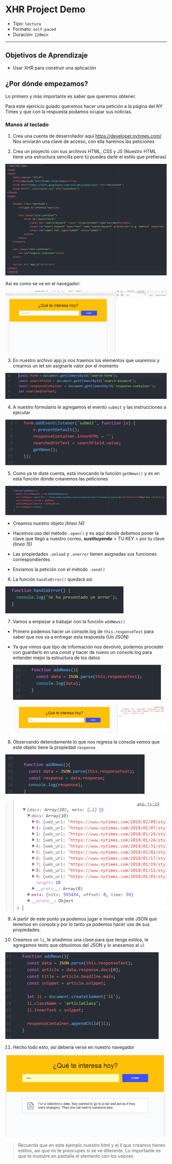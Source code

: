# XHR Project Demo

- Tipo: `lectura`
- Formato: `self-paced`
- Duración: `120min`

***

## Objetivos de Aprendizaje

- Usar XHR para construir una aplicación

## ¿Por dónde empezamos?

Lo primero y más importante es saber que queremos obtener.

Para este ejercicio guiado queremos hacer una petición a la página del NY Times
y que con la respuesta podamos ocupar sus noticias.

### Manos al teclado

1. Crea una cuenta de desarrollador aquí https://developer.nytimes.com/
  Nos enviarán una clave de acceso, con ella haremos las peticiones

2. Crea un proyecto con sus archivos HTML, CSS y JS
  (Nuestro HTML tiene una estructura sencilla pero tú puedes darle el estilo
  que prefieras)

  ![index](https://raw.githubusercontent.com/AnaSalazar/curricula-js/ivandevp-06-spa/06-spa/02-asynchronous-js-request/05-xhr-demo/imagenes/index-inicial.png)  

  Así es como se ve en el navegador:

  ![pantalla](https://raw.githubusercontent.com/AnaSalazar/curricula-js/ivandevp-06-spa/06-spa/02-asynchronous-js-request/05-xhr-demo/imagenes/pantalla-inicial.png)

3. En nuestro archivo app.js nos traemos los elementos que usaremos y creamos
  un let sin asignarle valor por el momento

  ![elementos](https://raw.githubusercontent.com/AnaSalazar/curricula-js/ivandevp-06-spa/06-spa/02-asynchronous-js-request/05-xhr-demo/imagenes/traemos-elementos.png)

4. A nuestro formulario le agregamos el evento `submit` y las instrucciones a
  ejecutar

  ![form](https://raw.githubusercontent.com/AnaSalazar/curricula-js/ivandevp-06-spa/06-spa/02-asynchronous-js-request/05-xhr-demo/imagenes/form-addEvent.png)

5. Como ya te diste cuenta, está invocando la función `getNews()` y es en esta
  función donde crearemos las peticiones

  ![getnews](https://raw.githubusercontent.com/AnaSalazar/curricula-js/ivandevp-06-spa/06-spa/02-asynchronous-js-request/05-xhr-demo/imagenes/getnews.png)

  - Creamos nuestro objeto _(línea 14)_

  - Hacemos uso del método `.open()` y es aquí donde debemos poner la clave que
    llegó a nuestro correo, **sustituyendo** < TU KEY > por tu clave
    _(linea 15)_

  - Las propiedades `.onload` y `.onerror` tienen asignadas sus funciones
    correspondientes

  - Enviamos la petición con el método `.send()`

6. La función `handleError()` quedará así

  ![handleError](https://raw.githubusercontent.com/AnaSalazar/curricula-js/ivandevp-06-spa/06-spa/02-asynchronous-js-request/05-xhr-demo/imagenes/handle-error.png)

7. Vamos a empezar a trabajar con la función `addNews()`

  - Primero podemos hacer un console.log de `this.responseText` para saber que
    nos va a entregar esta respuesta (Un JSON)

  - Ya que vimos que tipo de información nos devolvió, podemos proceder con
    guardarlo en una const y hacer de nuevo un console.log para entender mejor
    la estructura de los datos

    ![addNews](https://raw.githubusercontent.com/AnaSalazar/curricula-js/ivandevp-06-spa/06-spa/02-asynchronous-js-request/05-xhr-demo/imagenes/add-news1.png)

    ![consola-data](https://raw.githubusercontent.com/AnaSalazar/curricula-js/ivandevp-06-spa/06-spa/02-asynchronous-js-request/05-xhr-demo/imagenes/consola-data.png)

8. Observando detenidamente lo que nos regresa la consola vemos que este objeto
  tiene la propiedad `response`

  ![addNews](https://raw.githubusercontent.com/AnaSalazar/curricula-js/ivandevp-06-spa/06-spa/02-asynchronous-js-request/05-xhr-demo/imagenes/add-news2.png)

  ![consola-data](https://raw.githubusercontent.com/AnaSalazar/curricula-js/ivandevp-06-spa/06-spa/02-asynchronous-js-request/05-xhr-demo/imagenes/consola-data2.png)

9. A partir de este punto ya podemos jugar e investigar este JSON que tenemos
  en consola y por lo tanto ya podemos hacer uso de sus propiedades.

10. Creamos un `li`, le añadimos una clase para que tenga estilos, le agregamos
  texto que obtuvimos del JSON y lo anexamos al `ul`

  ![addNews](https://raw.githubusercontent.com/AnaSalazar/curricula-js/ivandevp-06-spa/06-spa/02-asynchronous-js-request/05-xhr-demo/imagenes/add-news3.png)

11. Hecho todo esto, así debería verse en nuestro navegador

  ![pantalla](https://raw.githubusercontent.com/AnaSalazar/curricula-js/ivandevp-06-spa/06-spa/02-asynchronous-js-request/05-xhr-demo/imagenes/pantalla-final.png)

> Recuerda que en este ejemplo nuestro _html_ y el _li_ que creamos tienen
> estilos, asi que no te preocupes si se ve diferente. Lo importante es que te
> muestre en pantalla el elemento con los valores
